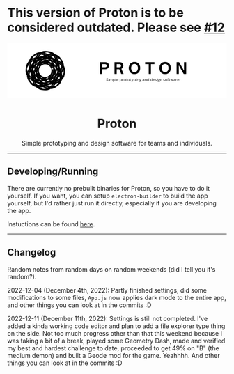 # This version of Proton is to be considered outdated. Please see [#12](https://github.com/ProtonDesigner/core/discussions/12)

<img src="imgs/Proton%20banner.png">

<h1 align="center">Proton</h1>
<p align="center">Simple prototyping and design software for teams and individuals.</p>

---

## Developing/Running
There are currently no prebuilt binaries for Proton, so you have to do it yourself. If you want, you can setup `electron-builder` to build the app yourself, but I'd rather just run it directly, especially if you are developing the app.

Instuctions can be found [here](/web).

---

## Changelog
Random notes from random days on random weekends (did I tell you it's random?).

2022-12-04 (December 4th, 2022): Partly finished settings, did some modifications to some files, `App.js` now applies dark mode to the entire app, and other things you can look at in the commits :D

2022-12-11 (December 11th, 2022): Settings is still not completed. I've added a kinda working code editor and plan to add a file explorer type thing on the side. Not too much progress other than that this weekend because I was taking a bit of a break, played some Geometry Dash, made and verified my best and hardest challenge to date, proceeded to get 49% on "B" (the medium demon) and built a Geode mod for the game. Yeahhhh. And other things you can look at in the commits :D
